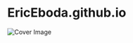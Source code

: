 # EricEboda.github.io
![Cover Image](https://github.com/EricEboda/EricEboda.github.io/master/readme.png?raw=true)
